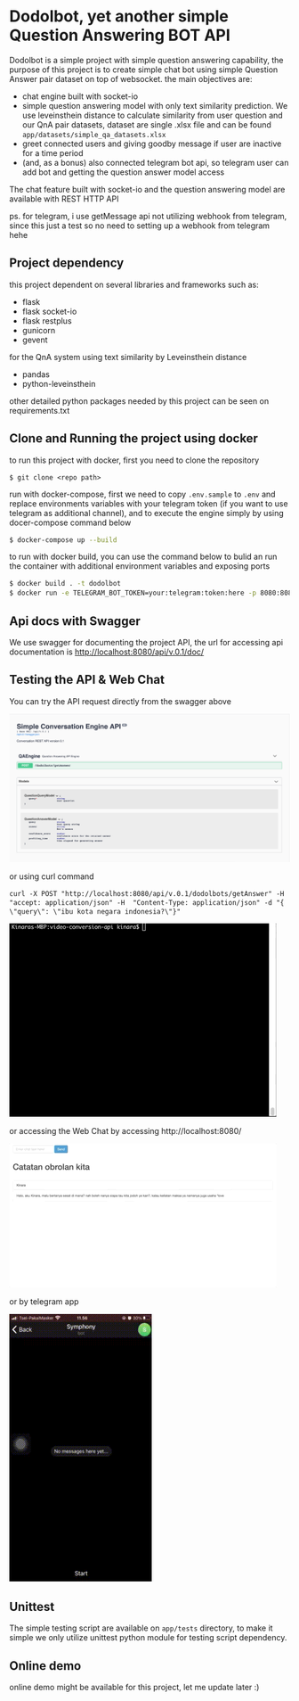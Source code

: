 # Dodolbot, yet another simple Question Answering BOT API

Dodolbot is a simple project with simple question answering capability, the purpose of this project is to create simple chat bot using simple Question Answer pair dataset on top of websocket. the main objectives are:
- chat engine built with socket-io
- simple question answering model with only text similarity prediction. We use leveinsthein distance to calculate similarity from user question and our QnA pair datasets, dataset are single .xlsx file and can be found ```app/datasets/simple_qa_datasets.xlsx```
- greet connected users and giving goodby message if user are inactive for a time period
- (and, as a bonus) also connected telegram bot api, so telegram user can add bot and getting the question answer model access

The chat feature built with socket-io and the question answering model are available with REST HTTP API

ps. for telegram, i use getMessage api not utilizing webhook from telegram, since this just a test so no need to setting up a webhook from telegram hehe

## Project dependency
this project dependent on several libraries and frameworks such as:
- flask
- flask socket-io
- flask restplus
- gunicorn 
- gevent

for the QnA system using text similarity by Leveinsthein distance
- pandas
- python-leveinsthein

other detailed python packages needed by this project can be seen on requirements.txt

## Clone and Running the project using docker 
to run this project with docker, first you need to clone the repository
```
$ git clone <repo path>
```

run with docker-compose, first we need to copy ```.env.sample``` to ```.env``` and replace environments variables with your telegram token (if you want to use telegram as additional channel), and to execute the engine simply by using docer-compose command below
```bash
$ docker-compose up --build
```

to run with docker build, you can use the command below to bulid an run the container with additional environment variables and exposing ports
```bash
$ docker build . -t dodolbot
$ docker run -e TELEGRAM_BOT_TOKEN=your:telegram:token:here -p 8080:8080 dodolbot
```

## Api docs with Swagger
We use swagger for documenting the project API, the url for accessing api documentation is [http://localhost:8080/api/v.0.1/doc/](http://localhost:8080/api/v.0.1/doc/)


## Testing the API & Web Chat
You can try the API request directly from the swagger above

![](images/dodolbot-swagger-api.png)

or using curl command 
```
curl -X POST "http://localhost:8080/api/v.0.1/dodolbots/getAnswer" -H  "accept: application/json" -H  "Content-Type: application/json" -d "{  \"query\": \"ibu kota negara indonesia?\"}"
```
![](images/dodolbot-api-curl.gif)

or accessing the Web Chat by accessing http://localhost:8080/

![](images/dodolbot-web-demo.gif)

or by telegram app

![](images/dodolbot-telegram.gif)


## Unittest
The simple testing script are available on ```app/tests``` directory, to make it simple we only utilize unittest python module for testing script dependency.

## Online demo
online demo might be available for this project, let me update later :)